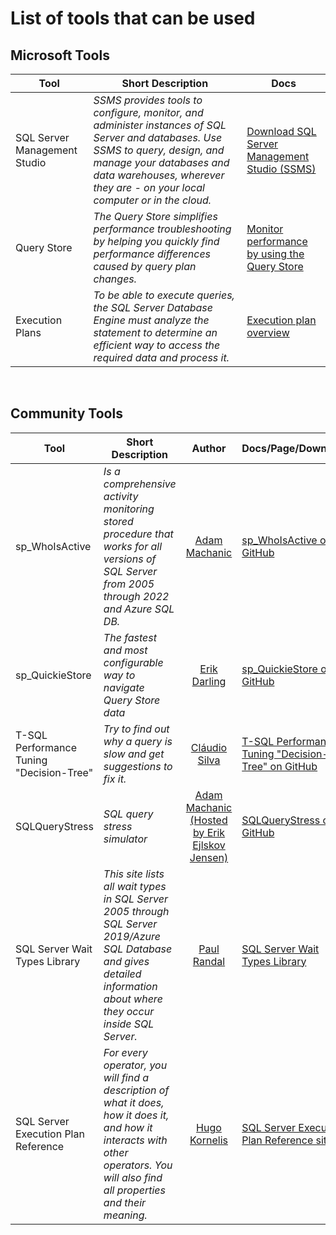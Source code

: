 # List of tools that can be used

## Microsoft Tools

| Tool | Short Description | Docs | 
|------|-------------------|------|
| SQL Server Management Studio | _SSMS provides tools to configure, monitor, and administer instances of SQL Server and databases. Use SSMS to query, design, and manage your databases and data warehouses, wherever they are - on your local computer or in the cloud._ | [Download SQL Server Management Studio (SSMS)](https://learn.microsoft.com/en-us/sql/ssms/download-sql-server-management-studio-ssms?view=sql-server-ver16) |
| Query Store | _The Query Store simplifies performance troubleshooting by helping you quickly find performance differences caused by query plan changes._ | [Monitor performance by using the Query Store](https://learn.microsoft.com/en-us/sql/relational-databases/performance/monitoring-performance-by-using-the-query-store) |
| Execution Plans | _To be able to execute queries, the SQL Server Database Engine must analyze the statement to determine an efficient way to access the required data and process it._ | [Execution plan overview](https://learn.microsoft.com/en-us/sql/relational-databases/performance/execution-plans) |

<br>

## Community Tools

| Tool | Short Description | Author | Docs/Page/Download | 
|------|------|:------:|------|
| sp_WhoIsActive | _Is a comprehensive activity monitoring stored procedure that works for all versions of SQL Server from 2005 through 2022 and Azure SQL DB._ | [Adam Machanic](https://github.com/amachanic) | [sp_WhoIsActive on GitHub](https://github.com/amachanic/sp_whoisactive) |
| sp_QuickieStore | _The fastest and most configurable way to navigate Query Store data_ | [Erik Darling](https://github.com/erikdarlingdata) | [sp_QuickieStore on GitHub](https://github.com/erikdarlingdata/DarlingData/tree/main/sp_QuickieStore) |
| T-SQL Performance Tuning "Decision-Tree" | _Try to find out why a query is slow and get suggestions to fix it._ | [Cláudio Silva](https://github.com/ClaudioESSilva) | [T-SQL Performance Tuning "Decision-Tree" on GitHub](https://github.com/ClaudioESSilva/TSQLPerformanceTuning/tree/main) | 
| SQLQueryStress | _SQL query stress simulator_ | [Adam Machanic (Hosted by Erik Ejlskov Jensen)](https://github.com/ErikEJ) | [SQLQueryStress on GitHub](https://github.com/ErikEJ/SqlQueryStress)|
| SQL Server Wait Types Library | _This site lists all wait types in SQL Server 2005 through SQL Server 2019/Azure SQL Database and gives detailed information about where they occur inside SQL Server._ | [Paul Randal](https://www.sqlskills.com/about/paul-s-randal/) | [SQL Server Wait Types Library](https://www.sqlskills.com/help/waits/)|
| SQL Server Execution Plan Reference | _For every operator, you will find a description of what it does, how it does it, and how it interacts with other operators. You will also find all properties and their meaning._ | [Hugo Kornelis](https://sqlserverfast.com/contact/) | [SQL Server Execution Plan Reference site](https://sqlserverfast.com/epr/)|
